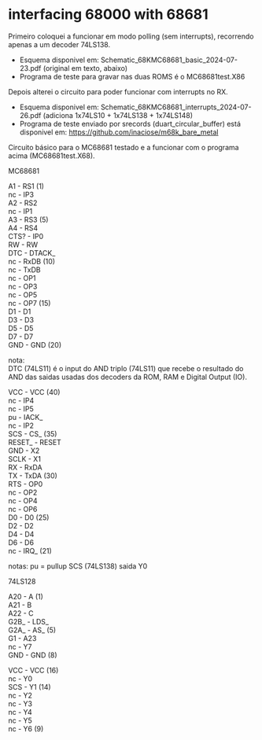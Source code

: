 # interfacing 68000 with 68681

Primeiro coloquei a funcionar em modo polling (sem interrupts), recorrendo apenas a um decoder 74LS138.  
- Esquema disponivel em: Schematic_68KMC68681_basic_2024-07-23.pdf (original em texto, abaixo)
- Programa de teste para gravar nas duas ROMS é o MC68681test.X86  

Depois alterei o circuito para poder funcionar com interrupts no RX.
- Esquema disponivel em: Schematic_68KMC68681_interrupts_2024-07-26.pdf (adiciona 1x74LS10 + 1x74LS138 + 1x74LS148)  
- Programa de teste enviado por srecords (duart_circular_buffer) está disponivel em: https://github.com/inaciose/m68k_bare_metal



Circuito básico para o MC68681 testado e a funcionar com o programa acima (MC68681test.X68).  

MC68681  

A1 - RS1 (1)  
nc - IP3  
A2 - RS2  
nc - IP1  
A3 - RS3 (5)  
A4 - RS4  
CTS? - IP0  
RW - RW  
DTC - DTACK_  
nc - RxDB (10)  
nc - TxDB  
nc - OP1  
nc - OP3  
nc - OP5  
nc - OP7 (15)  
D1 - D1  
D3 - D3  
D5 - D5  
D7 - D7  
GND - GND  (20)  

nota:  
DTC (74LS11) é o input do AND triplo (74LS11) que recebe o resultado do AND das saidas usadas dos decoders da ROM, RAM e Digital Output (IO).  
  
VCC - VCC (40)  
nc - IP4  
nc - IP5  
pu - IACK_  
nc - IP2  
SCS - CS_ (35)  
RESET_ - RESET  
GND - X2  
SCLK - X1  
RX - RxDA  
TX - TxDA (30)  
RTS - OP0  
nc - OP2  
nc - OP4  
nc - OP6  
D0 - D0 (25)  
D2 - D2  
D4 - D4  
D6 - D6  
nc - IRQ_ (21)  

notas: 
pu = pullup
SCS (74LS138) saida Y0  

74LS128  

A20 - A (1)  
A21 - B  
A22 - C  
G2B_ - LDS_  
G2A_ - AS_ (5)  
G1 - A23  
nc - Y7  
GND - GND (8)  

VCC - VCC  (16)  
nc - Y0  
SCS - Y1  (14)  
nc - Y2  
nc - Y3  
nc - Y4  
nc - Y5  
nc - Y6  (9)  




